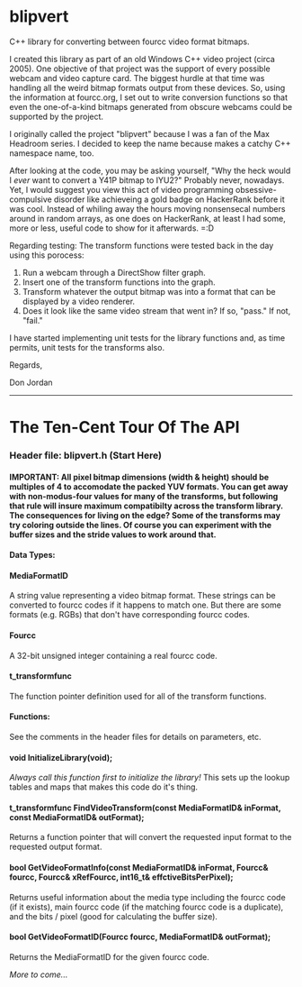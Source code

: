 # blipvert
C++ library for converting between fourcc video format bitmaps.

I created this library as part of an old Windows C++ video project (circa 2005). One objective of that project was the support of every possible webcam and video capture card. The biggest hurdle at that time was handling all the weird bitmap formats output from these devices. So, using the information at fourcc.org, I set out to write conversion functions so that even the one-of-a-kind bitmaps generated from obscure webcams could be supported by the project.

I originally called the project "blipvert" because I was a fan of the Max Headroom series. I decided to keep the name because makes a catchy C++ namespace name, too.

After looking at the code, you may be asking yourself, "Why the heck would I *ever* want to convert a Y41P bitmap to IYU2?" Probably never, nowadays. Yet, I would suggest you view this act of video programming obsessive-compulsive disorder like achieveing a gold badge on HackerRank before it was cool. Instead of whiling away the hours moving nonsensecal numbers around in random arrays, as one does on HackerRank, at least I had some, more or less, useful code to show for it afterwards. =:D

Regarding testing: The transform functions were tested back in the day using this porocess:

1. Run a webcam through a DirectShow filter graph.
2. Insert one of the transform functions into the graph.
3. Transform whatever the output bitmap was into a format that can be displayed by a video renderer.
4. Does it look like the same video stream that went in? If so, "pass." If not, "fail." 

I have started implementing unit tests for the library functions and, as time permits, unit tests for the transforms also.

Regards,

Don Jordan


******************************


# The Ten-Cent Tour Of The API

### Header file: blipvert.h (Start Here)

#### IMPORTANT: All pixel bitmap dimensions (width & height) should  be multiples of 4 to accomodate the packed YUV formats. You can get away with non-modus-four values for many of the transforms, but following that rule will insure maximum compatibilty across the transform library. The consequences for living on the edge? Some of the transforms may try coloring outside the lines. Of course you can experiment with the buffer sizes and the stride values to work around that.

#### Data Types:

#### MediaFormatID
A string value representing a video bitmap format. These strings can be converted to fourcc codes if it happens to match one. But there are some formats (e.g. RGBs) that don't have corresponding fourcc codes.


#### Fourcc
A 32-bit unsigned integer containing a real fourcc code.


#### t_transformfunc
The function pointer definition used for all of the transform functions.


#### Functions:
See the comments in the header files for details on parameters, etc.


#### void InitializeLibrary(void);
*Always call this function first to initialize the library!* This sets up the lookup tables and maps that makes this code do it's thing.


#### t_transformfunc FindVideoTransform(const MediaFormatID& inFormat, const MediaFormatID& outFormat);
Returns a function pointer that will convert the requested input format to the requested output format.


#### bool GetVideoFormatInfo(const MediaFormatID& inFormat, Fourcc& fourcc, Fourcc& xRefFourcc, int16_t& effctiveBitsPerPixel);
Returns useful information about the media type including the fourcc code (if it exists), main fourcc code (if the matching fourcc code is a duplicate), and the bits / pixel (good for calculating the buffer size).

#### bool GetVideoFormatID(Fourcc fourcc, MediaFormatID& outFormat);
Returns the MediaFormatID for the given fourcc code.

*More to come...*
